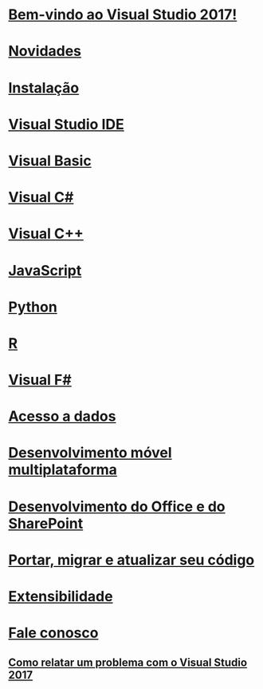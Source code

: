 # [Bem-vindo ao Visual Studio 2017!](welcome-to-visual-studio.md)
# [Novidades](ide/whats-new-in-visual-studio.md)
# [Instalação](install/TOC.md)
# [Visual Studio IDE](ide/visual-studio-ide.md)
# [Visual Basic](/dotnet/visual-basic)
# [Visual C#](/dotnet/csharp)
# [Visual C++](/cpp/top/visual-cpp-in-visual-studio)
# [JavaScript](/scripting/javascript)
# [Python](python/getting-started-with-python.md)
# [R](rtvs/index.md)
# [Visual F#](/dotnet/fsharp/)
# [Acesso a dados](data-tools/accessing-data-in-visual-studio.md)
# [Desenvolvimento móvel multiplataforma](cross-platform/cross-platform-mobile-development-in-visual-studio.md)
# [Desenvolvimento do Office e do SharePoint](vsto/office-and-sharepoint-development-in-visual-studio.md)
# [Portar, migrar e atualizar seu código](porting/TOC.md)
# [Extensibilidade](extensibility/)
# [Fale conosco](ide/talk-to-us.md)
## [Como relatar um problema com o Visual Studio 2017](ide/how-to-report-a-problem-with-visual-studio-2017.md)
